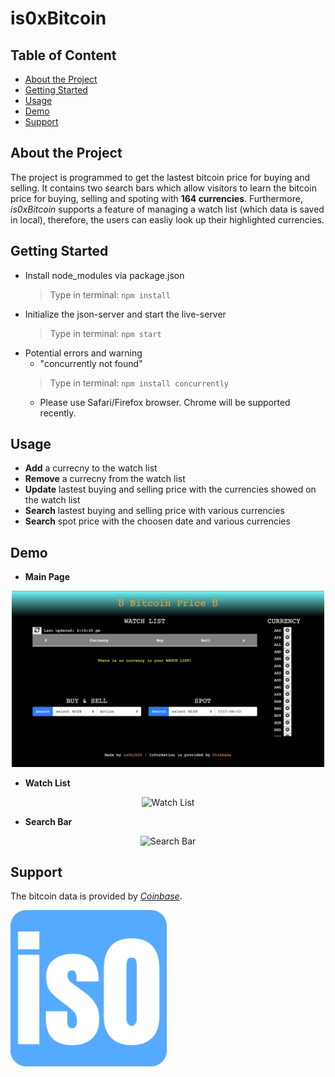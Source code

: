 # is0xBitcoin

## Table of Content
* [About the Project](#about-the-project)
* [Getting Started](#getting-started)
* [Usage](#usage)
* [Demo](#demo)
* [Support](#support)

## About the Project
The project is programmed to get the lastest bitcoin price for buying and selling. It contains two search bars which allow visitors to learn the bitcoin price for buying, selling and spoting with **164 currencies**. Furthermore, _is0xBitcoin_ supports a feature of managing a watch list (which data is saved in local), therefore, the users can easliy look up their highlighted currencies.

## Getting Started
- Install node_modules via package.json
  > Type in terminal: `npm install`
- Initialize the json-server and start the live-server
  > Type in terminal: `npm start`
- Potential errors and warning
  - "concurrently not found"
  > Type in terminal: `npm install concurrently`
  - Please use Safari/Firefox browser. Chrome will be supported recently. 
  
## Usage
- **Add** a currecny to the watch list
- **Remove** a currecny from the watch list
- **Update** lastest buying and selling price with the currencies showed on the watch list
- **Search** lastest buying and selling price with various currencies
- **Search** spot price with the choosen date and various currencies

## Demo
- **Main Page**
<p align="center">
  <img alt="Main Page" src="demo/main.png" width="500" >
</p>

- **Watch List**
<p align="center">
  <img alt="Watch List" src="demo/watch-list.gif" width="500" >
</p>

- **Search Bar**
<p align="center">
  <img alt="Search Bar" src="demo/search-bar.gif" width="500" >
</p>

## Support
The bitcoin data is provided by _[Coinbase](https://developers.coinbase.com/)_.
<br/>
<p align="left">
  <img alt="Favicon" src="./favicon_io.png" width="250" >
</p>

